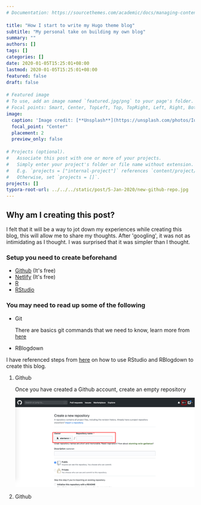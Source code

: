 ```yaml
---
# Documentation: https://sourcethemes.com/academic/docs/managing-content/

title: "How I start to write my Hugo theme blog"
subtitle: "My personal take on building my own blog"
summary: ""
authors: []
tags: []
categories: []
date: 2020-01-05T15:25:01+08:00
lastmod: 2020-01-05T15:25:01+08:00
featured: false
draft: false

# Featured image
# To use, add an image named `featured.jpg/png` to your page's folder.
# Focal points: Smart, Center, TopLeft, Top, TopRight, Left, Right, BottomLeft, Bottom, BottomRight.
image:
  caption: 'Image credit: [**Unsplash**](https://unsplash.com/photos/IuLgi9PWETU)'
  focal_point: "Center"
  placement: 2
  preview_only: false

# Projects (optional).
#   Associate this post with one or more of your projects.
#   Simply enter your project's folder or file name without extension.
#   E.g. `projects = ["internal-project"]` references `content/project/deep-learning/index.md`.
#   Otherwise, set `projects = []`.
projects: []
typora-root-url: ../../../static/post/5-Jan-2020/new-github-repo.jpg
---
```


## Why am I creating this post?

I felt that it will be a way to jot down my experiences while creating this blog, this will allow me to share my thoughts. After  'googling', it was not as intimidating as I thought. I was surprised that it was simpler than I thought.

### Setup you need to create beforehand

- [Github](https://github.com/) (It's free)
- [Netlify](https://www.netlify.com/) (It's free)
- [R](https://www.r-project.org/)
- [RStudio](https://www.rstudio.com/products/rstudio/)



### You may need to read up some of the following

- Git

  There are basics git commands that we need to know, learn more from [here](https://towardsdatascience.com/10-git-commands-that-will-get-you-started-right-now-94d814761919)

-  RBlogdown

  I have referenced steps from [here](https://www.storybench.org/how-to-build-a-website-with-blogdown-in-r/) on how to use RStudio and RBlogdown to create this blog.



1. Github

   Once you have created a Github account, create an empty repository 

   ![png](./image1.jpg)

   

   

1. Github